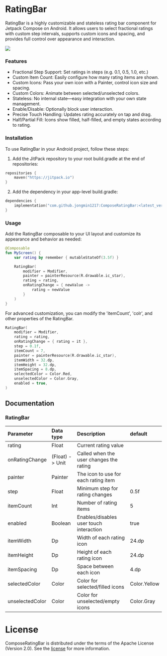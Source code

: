 # RatingBar

RatingBar is a highly customizable and stateless rating bar component for Jetpack Compose on Android.
It allows users to select fractional ratings with custom step intervals, supports custom icons and spacing, and provides full control over appearance and interaction.

<img src="https://github.com/jongmin1217/ComposeRatingBar/blob/main/readme/sample.gif"></img>
  
    
### Features
- Fractional Step Support: Set ratings in steps (e.g. 0.1, 0.5, 1.0, etc.)
- Custom Item Count: Easily configure how many rating items are shown.
- Custom Icons: Pass your own icon with a Painter, control icon size and spacing.
- Custom Colors: Animate between selected/unselected colors.
- Stateless: No internal state—easy integration with your own state management.
- Enable/Disable: Optionally block user interaction.
- Precise Touch Handling: Updates rating accurately on tap and drag.
- Half/Partial Fill: Icons show filled, half-filled, and empty states according to rating.


### Installation
To use RatingBar in your Android project, follow these steps:

1. Add the JitPack repository to your root build.gradle at the end of repositories:

```kotlin
repositories {
    maven("https://jitpack.io")
}
```
2. Add the dependency in your app-level build.gradle:
```kotlin
dependencies {
    implementation("com.github.jongmin1217:ComposeRatingBar:<latest_version>")
}
```


### Usage
Add the RatingBar composable to your UI layout and customize its appearance and behavior as needed:

```kotlin
@Composable
fun MyScreen() {
    var rating by remember { mutableStateOf(3.5f) }

    RatingBar(
        modifier = Modifier,
        painter = painterResource(R.drawable.ic_star),
        rating = rating,
        onRatingChange = { newValue ->
            rating = newValue
        }
    )
}
```
For advanced customization, you can modify the 'itemCount', 'colr', and other properties of the RatingBar.

```kotlin
RatingBar(
    modifier = Modifier,
    rating = rating,
    onRatingChange = { rating = it },
    step = 0.1f,
    itemCount = 7,
    painter = painterResource(R.drawable.ic_star),
    itemWidth = 32.dp,
    itemHeight = 32.dp,
    itemSpacing = 8.dp,
    selectedColor = Color.Red,
    unselectedColor = Color.Gray,
    enabled = true,
)
```
## Documentation
### RatingBar
|Parameter|Data type|Description|default|
|:---|:---|:---|:---|
|rating|Float|Current rating value||
|onRatingChange|(Float) -> Unit|Called when the user changes the rating||
|painter|Painter|The icon to use for each rating item||
|step|Float|Minimum step for rating changes|0.5f|
|itemCount|Int|Number of rating items|5|
|enabled|Boolean|Enables/disables user touch interaction|true|
|itemWidth|Dp|Width of each rating icon|24.dp|
|itemHeight|Dp|Height of each rating icon|24.dp|
|itemSpacing|Dp|Space between each icon|4.dp|
|selectedColor|Color|Color for selected/filled icons|Color.Yellow|
|unselectedColor|Color|Color for unselected/empty icons|Color.Gray|


# License
ComposeRatingBar is distributed under the terms of the Apache License (Version 2.0). See the [license](https://github.com/jongmin1217/ComposeRatingBar/blob/main/LICENSE) for more information.
